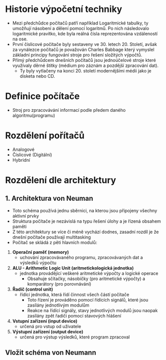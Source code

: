# Historie výpočetní techniky
* Mezi předchůdce počítačů patří například Logaritmické tabulky, ty umožňují násobení a dělení pomocí logaritmů. Po nich následovalo logaritmické pravítko, kde byla reálná čísla reprezentována vzdáleností na ose.
* První číslicové počítače byly sestaveny ve 30. letech 20. Století, avšak za vynálezce počítačů je považován Charles Babbage který vymyslel základní principy fungování stroje pro řešení složitých výpočtů. 
* Přímý předchůdcem dnešních počítačů jsou jednoúčelové stroje které využívaly děrné štítky (médium pro záznám a pozdější zpracování dat). 
  * Ty byly vytlačeny na konci 20. století modernějšími médii jako je disketa nebo CD.
# Definice počítače
* Stroj pro zpracovávání informací podle předem daného algoritmu(programu)
# Rozdělení pořítačů
* Analogové
* Číslicové (Digitální)
* Hybridní
# Rozdělení dle architektury
## 1. Architektura von Neuman
  * Toto schéma používá jednu sběrnici, na kterou jsou připojeny všechny aktivní prvky 
  * Struktura počítače je nezávislá na typu řešení úlohy a je řízená obsahem paměti
  * Z této architektury se více či méně vychází dodnes, zasadní rozdíl je že dnešní počítače používají multitasking
* Počítač se skládá z pěti hlavních modulů:
1. **Operační paměť (memory)** 
    * uchování zpracovávaného programu, zpracovávaných dat a výsledků výpočtu
2. **ALU - Arithmetic Logic Unit (aritmetickologická jednotka)**
    * jednotka provádějící veškeré aritmetické výpočty a logické operace
      * Obsahuje sčítačky, násobičky (pro aritmetické výpočty) a komparátory (pro porovnávání)
3. **Řadič (control unit)**
    * řídící jednotka, která řídí činnost všech částí počítače
      * Toto řízení je prováděno pomocí řídících signálů, které jsou zasílány jednotlivým modulům 
      * Reakce na řídící signály, stavy jednotlivých modulů jsou naopak zasílány zpět řadiči pomocí stavových hlášení
4. **Vstupní zařízení (input device)**
    * určená pro vstup od uživatele
5. **Výstupní zařízení (output device)** 
    * určená pro výstup výsledků, které program zpracoval
## Vložit schéma von Neumann
